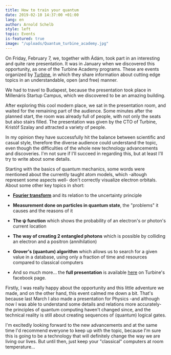 ```yaml
---
title: How to train your quantum
date: 2019-02-10 14:37:00 +01:00
lang: en
author: Arnold Schelb
style: left
topic: Events
is-featured: true
image: "/uploads/Quantum_turbine_academy.jpg"
---
```


On Friday, February 7, we, together with Ádám, took part in an interesting and quite rare presentation. It was in January when we discovered this opportunity, as one of the Turbine Academy programs. These are events organized by [Turbine](https://turbine.ai), in which they share information about cutting edge topics in an understandable, open (and free) manner.

We had to travel to Budapest, because the presentation took place in Millenáris Startup Campus, which we discovered to be an amazing building.

After exploring this cool modern place, we sat in the presentation room, and waited for the remaining part of the audience. Some minutes after the planned start, the room was already full of people, with not only the seats but also stairs filled. The presentation was given by the CTO of Turbine, Kristóf Szalay and attracted a variety of people.

In my opinion they have successfully hit the balance between scientific and casual style, therefore the diverse audience could understand the topic, even though the difficulties of the whole new technology advancements and discoveries. I'm not sure if I'll succeed in regarding this, but at least I'll try to write about some details.

Starting with the basics of quantum mechanics, some words were mentioned about the currently taught atom models, which -altough represent some aspects well- don't correctly visualize electron orbitals. About some other key topics in short:

- **[Fourier transform](https://www.youtube.com/watch?v=spUNpyF58BY)** and its relation to the uncertainty principle 

- **Measurement done on particles in quantum state**, the "problems" it causes and the reasons of it

- **The ψ function** which shows the probability of an electron's or photon's current location

- **The way of creating 2 entangled photons** which is possible by colliding an electron and a positron (annihilation) 

- **Grover's (quantum) algorithm** which allows us to search for a given value in a database, using only a fraction of time and resources compared to classical computers   

- And so much more... the **full presentation** is available [here](https://www.facebook.com/TurbineAI/videos/846935512304692/) on Turbine's facebook page.

Firstly, I was really happy about the opportunity and this little adventure we made, and on the other hand, this event calmed me down a bit. That's because last March I also made a presentation for Physics -and although now I was able to understand some details and relations more accurately- the principles of quantum computing haven't changed since, and the technical reality is still about creating sequences of (quantum) logical gates.

I'm excitedly looking forward to the new advancements and at the same time I'd recommend everyone to keep up with the topic, because I'm sure this is going to be a technology that will definitely change the way we are living our lives. But until then, just keep your "classical" computers at room temperature...